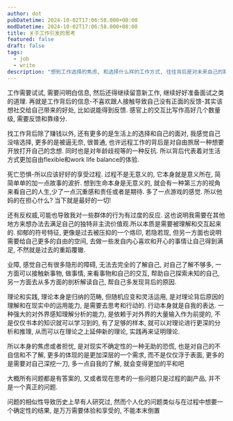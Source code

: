 ```yaml
---
author: dot
pubDatetime: 2024-10-02T17:06:58.000+08:00
modDatetime: 2024-10-02T17:06:58.000+08:00
title: 关于工作引发的思考
featured: false
draft: false
tags:
  - job
  - write
description: "想到工作选择的焦虑, 和选择什么样的工作方式, 往往背后是对未来自己的期待和另一种生活的开始"
---
```


工作需要试试, 需要问明白信息, 然后还得继续留意新工作, 继续好好准备面试之类的道理. 再就是工作背后的信息-不喜欢跟人接触导致自己没有正面的反馈-其实该想社交给自己带来的好处, 比如说能得到反馈. 感官上的交互比写作高好几个数量级, 需要反馈和靠缘分.

找工作背后除了赚钱以外, 还有更多的是生活上的选择和自己的面对, 我感觉自己没啥选择, 更多的是被逼无奈, 很普通, 也许远程工作的背后是对自由旅居一种想要开放打开自己的念想. 同时也是对年龄歧视等的一种反抗. 所以背后代表着对生活方式更加自由flexible和work life balance的体验.

死亡恐惧-所以应该好好的享受过程. 过程不是无意义的, 它本身就是意义所在, 简简单单的加一点故事的波折. 想到生命本身是无意义的, 就会有一种第三方的视角来看自己的人生,少了一点沉重感和责任或者是期待. 多了一点游戏的感觉. 所以他妈的在担心什么? 当下就是最好的一切!

还有反权威,可能也导致我对一些群体的行为有过度的反应. 这也说明我需要在其他地方来想办法去满足自己的独特非主流价值观.所以本质是需要被理解和交互起来的. 抑郁的符号特征, 更像是过去被压抑的一个烙印, 若隐若现, 但另一方面也说明需要给自己更多的自由的空间, 去做一些发自内心喜欢和开心的事情让自己得到满足, 不然就是过去的重蹈覆辙.

业障, 感觉自己有很多隐形的障碍, 无法去完全的了解自己, 对自己了解不够多, 一方面可以接触新事物, 做事情, 来看事物和自己的交互, 帮助自己探索未知的自己, 另一方面去从多方面的剖析解读自己, 帮自己多发现背后的原因.

理论和实践, 理论本身是归纳的范畴, 但随机应变和灵活运用, 是对理论背后原因的理解和在现实中的运用能力, 是需要去思考和行动的. 行动本身就是自我的表达. 一种强大的对外界感知理解分析的能力, 是依赖于对外界的大量输入作为前提的, 不是仅仅书本的知识就可以学习到的, 有了足够的样本, 就可以对理论进行更深的分析和推理, 从而可以在理论之上延伸新的理论, 实践再来证明理论.

所以本身的焦虑或者担忧, 是对现实不确定性的一种无助的恐慌, 也是对自己的不自信和不了解, 更多的体现的是更加深层的一个需求, 而不是仅仅浮于表面, 更多的是需要对自己深挖一刀, 多一点自我的了解, 就会变得更加的平和吧

大概所有问题都是有答案的, 又或者现在思考的一些问题只是过程的副产品, 并不是一个真正的问题.

问题的相似性导致历史上早有人研究过, 然而个人化的问题类似与在过程中想要一个确定性的结果, 是万万需要体验和享受的, 不能本末倒置
